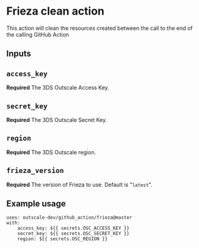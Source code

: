 # Frieza clean action

This action will clean the resources created between the call to the end of the calling GitHub Action

## Inputs

## `access_key`

**Required** The 3DS Outscale Access Key.

## `secret_key`

**Required** The 3DS Outscale Secret Key.

## `region`

**Required** The 3DS Outscale region.

## `frieza_version`

**Required** The version of Frieza to use. Default is "`latest`".

## Example usage
```
uses: outscale-dev/github_action/frieza@master
with:
    access_key: ${{ secrets.OSC_ACCESS_KEY }}
    secret_key: ${{ secrets.OSC_SECRET_KEY }}
    region: ${{ secrets.OSC_REGION }}
```